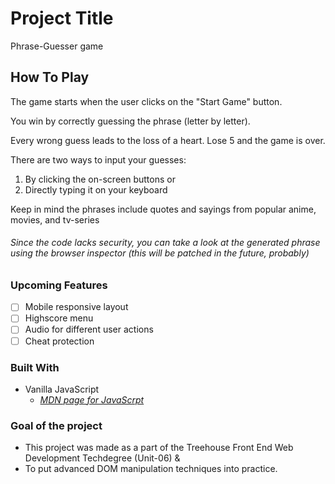 # Project Title

Phrase-Guesser game

## How To Play

The game starts when the user clicks on the "Start Game" button. 

You win by correctly guessing the phrase (letter by letter).

Every wrong guess leads to the loss of a heart. Lose 5 and the game is over.

There are two ways to input your guesses: 
  1. By clicking the on-screen buttons or
  2. Directly typing it on your keyboard

Keep in mind the phrases include quotes and sayings from popular anime, movies, and tv-series 

###### *Since the code lacks security, you can take a look at the generated phrase using the browser inspector (this will be patched in the future, probably)*

### Upcoming Features 

- [ ] Mobile responsive layout
- [ ] Highscore menu
- [ ] Audio for different user actions
- [ ] Cheat protection

### Built With

- Vanilla JavaScript 
  - [*MDN page for JavaScrpt*](https://www.javascript.com/)

### Goal of the project

- This project was made as a part of the Treehouse Front End Web Development Techdegree (Unit-06) &
- To put advanced DOM manipulation techniques into practice.
